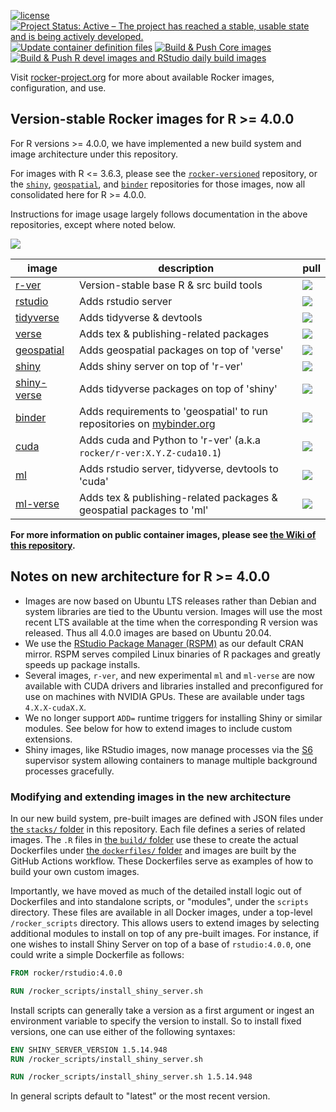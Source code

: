 [![license](https://img.shields.io/badge/license-GPLv2-blue.svg)](https://opensource.org/licenses/GPL-2.0)
[![Project Status: Active – The project has reached a stable, usable state and is being actively developed.](https://www.repostatus.org/badges/latest/active.svg)](https://www.repostatus.org/#active)
[![Update container definition files](https://github.com/rocker-org/rocker-versioned2/actions/workflows/dockerfiles.yml/badge.svg)](https://github.com/rocker-org/rocker-versioned2/actions/workflows/dockerfiles.yml)
[![Build & Push Core images](https://github.com/rocker-org/rocker-versioned2/actions/workflows/core.yml/badge.svg)](https://github.com/rocker-org/rocker-versioned2/actions/workflows/core.yml)
[![Build & Push R devel images and RStudio daily build images](https://github.com/rocker-org/rocker-versioned2/actions/workflows/devel.yml/badge.svg)](https://github.com/rocker-org/rocker-versioned2/actions/workflows/devel.yml)

Visit [rocker-project.org](https://rocker-project.org) for more about available Rocker images, configuration, and use.

## Version-stable Rocker images for R >= 4.0.0

For R versions >= 4.0.0, we have implemented a new build system and image architecture under this repository.

For images with R <= 3.6.3, please see the [`rocker-versioned`](https://github.com/rocker-org/rocker-versioned) repository,
or the [`shiny`](https://github.com/rocker-org/shiny), [`geospatial`](https://github.com/rocker-org/geospatial), and [`binder`](https://github.com/rocker-org/binder) repositories for those images, now all consolidated here for R >= 4.0.0.

Instructions for image usage largely follows documentation in the above repositories, except where noted below.

![](https://avatars0.githubusercontent.com/u/9100160?v=3&s=200)

image                                                      | description                                                                                    | pull
-----------------------------------------------------------|------------------------------------------------------------------------------------------------|---------------------------------------------------------------------------------------------------------------
[r-ver](https://hub.docker.com/r/rocker/r-ver)             | Version-stable base R & src build tools                                                        | [![](https://img.shields.io/docker/pulls/rocker/r-ver.svg)](https://hub.docker.com/r/rocker/r-ver)
[rstudio](https://hub.docker.com/r/rocker/rstudio)         | Adds rstudio server                                                                            | [![](https://img.shields.io/docker/pulls/rocker/rstudio.svg)](https://hub.docker.com/r/rocker/rstudio)
[tidyverse](https://hub.docker.com/r/rocker/tidyverse)     | Adds tidyverse & devtools                                                                      | [![](https://img.shields.io/docker/pulls/rocker/tidyverse.svg)](https://hub.docker.com/r/rocker/tidyverse)
[verse](https://hub.docker.com/r/rocker/verse)             | Adds tex & publishing-related packages                                                         | [![](https://img.shields.io/docker/pulls/rocker/verse.svg)](https://hub.docker.com/r/rocker/verse)
[geospatial](https://hub.docker.com/r/rocker/geospatial)   | Adds geospatial packages on top of 'verse'                                                     | [![](https://img.shields.io/docker/pulls/rocker/geospatial.svg)](https://hub.docker.com/r/rocker/geospatial)
[shiny](https://hub.docker.com/r/rocker/shiny)             | Adds shiny server on top of 'r-ver'                                                            | [![](https://img.shields.io/docker/pulls/rocker/shiny.svg)](https://hub.docker.com/r/rocker/shiny)
[shiny-verse](https://hub.docker.com/r/rocker/shiny-verse) | Adds tidyverse packages on top of 'shiny'                                                      | [![](https://img.shields.io/docker/pulls/rocker/shiny-verse.svg)](https://hub.docker.com/r/rocker/shiny-verse)
[binder](https://hub.docker.com/r/rocker/binder)           | Adds requirements to 'geospatial' to run repositories on [mybinder.org](https://mybinder.org/) | [![](https://img.shields.io/docker/pulls/rocker/binder.svg)](https://hub.docker.com/r/rocker/binder)
[cuda](https://hub.docker.com/r/rocker/cuda)               | Adds cuda and Python to 'r-ver' (a.k.a `rocker/r-ver:X.Y.Z-cuda10.1`)                          | [![](https://img.shields.io/docker/pulls/rocker/cuda.svg)](https://hub.docker.com/r/rocker/cuda)
[ml](https://hub.docker.com/r/rocker/ml)                   | Adds rstudio server, tidyverse, devtools to 'cuda'                                              | [![](https://img.shields.io/docker/pulls/rocker/ml.svg)](https://hub.docker.com/r/rocker/ml)
[ml-verse](https://hub.docker.com/r/rocker/ml-verse)       | Adds tex & publishing-related packages & geospatial packages to 'ml'                           | [![](https://img.shields.io/docker/pulls/rocker/ml-verse.svg)](https://hub.docker.com/r/rocker/ml-verse)

**For more information on public container images, please see [the Wiki of this repository](https://github.com/rocker-org/rocker-versioned2/wiki).**

## Notes on new architecture for R >= 4.0.0

- Images are now based on Ubuntu LTS releases rather than Debian and system libraries are tied to the Ubuntu version. Images will use the most recent LTS available at the time when the corresponding R version was released. Thus all 4.0.0 images are based on Ubuntu 20.04.
- We use the [RStudio Package Manager (RSPM)](https://packagemanager.rstudio.com) as our default CRAN mirror.  RSPM serves compiled Linux
   binaries of R packages and greatly speeds up package installs.
- Several images, `r-ver`, and new experimental `ml` and `ml-verse` are now available with CUDA drivers and libraries installed and preconfigured for use on machines with NVIDIA GPUs.  These are available under tags `4.X.X-cudaX.X`.
- We no longer support `ADD=` runtime triggers for installing Shiny or similar modules.  See below for how to extend images to include custom extensions.
- Shiny images, like RStudio images, now manage processes via the [S6](https://github.com/just-containers/s6-overlay) supervisor system allowing containers to manage multiple background processes gracefully.

### Modifying and extending images in the new architecture

In our new build system, pre-built images are defined with JSON files under [the `stacks/` folder](./stacks)
in this repository.  Each file defines a series of related images.  The `.R` files in [the `build/`
folder](./build) use these to create the actual Dockerfiles under [the `dockerfiles/` folder](./dockerfiles) and images are built by the GitHub Actions workflow.
These Dockerfiles serve as examples of how to build your own custom images.

Importantly, we have moved as much of the detailed install logic out of Dockerfiles and into standalone scripts, or "modules", under the `scripts` directory.  These files are available in all Docker images, under a top-level `/rocker_scripts` directory.  This allows users to extend images by selecting additional modules to install on top of any pre-built images.  For instance, if one wishes to install Shiny Server on top of a base of `rstudio:4.0.0`, one could write a simple Dockerfile as follows:

```Dockerfile
FROM rocker/rstudio:4.0.0

RUN /rocker_scripts/install_shiny_server.sh
```

Install scripts can generally take a version as a first argument or ingest an environment variable to specify the version to install. So to install fixed versions, one can use either of the following syntaxes:

```Dockerfile
ENV SHINY_SERVER_VERSION 1.5.14.948
RUN /rocker_scripts/install_shiny_server.sh

```

```Dockerfile
RUN /rocker_scripts/install_shiny_server.sh 1.5.14.948
```

In general scripts default to "latest" or the most recent version.
